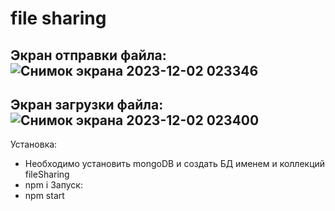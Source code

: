 # file sharing
Экран отправки файла:
![Снимок экрана 2023-12-02 023346](https://github.com/GVal98/file-sharing/assets/27495098/d6a196f8-b352-46de-b4c1-66ec6d9ae980)
-
Экран загрузки файла:
![Снимок экрана 2023-12-02 023400](https://github.com/GVal98/file-sharing/assets/27495098/0efe3d68-80d3-4b16-aa7b-7b9f7705a492)
-
Установка:
- Необходимо установить mongoDB и создать БД именем и коллекций fileSharing
- npm i
Запуск:
- npm start

